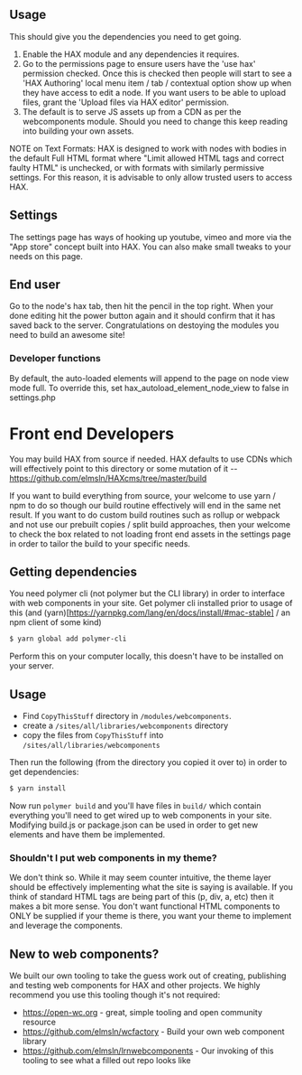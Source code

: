 ## Usage

This should give you the dependencies you need to get going.
1. Enable the HAX module and any dependencies it requires.
2. Go to the permissions page to ensure users have the 'use hax' permission
   checked. Once this is checked then people will start to see a 'HAX Authoring'
   local menu item / tab / contextual option show up when they have access to
   edit a node. If you want users to be able to upload files, grant the
   'Upload files via HAX editor' permission.
3. The default is to serve JS assets up from a CDN as per the webcomponents module.
   Should you need to change this keep reading into building your own assets.

NOTE on Text Formats: HAX is designed to work with nodes with bodies in the
default Full HTML format where "Limit allowed HTML tags and correct faulty HTML"
is unchecked, or with formats with similarly permissive settings. For this
reason, it is advisable to only allow trusted users to access HAX.

## Settings

The settings page has ways of hooking up youtube, vimeo and more via the "App
store" concept built into HAX. You can also make small tweaks to your needs on
this page.

## End user

Go to the node's hax tab, then hit the pencil in the top right. When your done
editing hit the power button again and it should confirm that it has saved back
to the server. Congratulations on destoying the modules you need to build an
awesome site!

### Developer functions
By default, the auto-loaded elements will append to the page on node view mode
full. To override this, set hax_autoload_element_node_view to false in
settings.php

# Front end Developers
You may build HAX from source if needed. HAX defaults to use CDNs which will effectively point to
this directory or some mutation of it -- https://github.com/elmsln/HAXcms/tree/master/build

If you want to build everything from source, your welcome to use yarn / npm to do so though our
build routine effectively will end in the same net result.  If you want to do custom build routines
such as rollup or webpack and not use our prebuilt copies / split build approaches, then your welcome
to check the box related to not loading front end assets in the settings page in order to tailor
the build to your specific needs.

## Getting dependencies
You need polymer cli (not polymer but the CLI library) in order to interface with web components in your site. Get polymer cli installed prior to usage of this (and (yarn)[https://yarnpkg.com/lang/en/docs/install/#mac-stable] / an npm client of some kind)
```bash
$ yarn global add polymer-cli
```
Perform this on your computer locally, this doesn't have to be installed on your server.

## Usage

- Find `CopyThisStuff` directory in `/modules/webcomponents`.
- create a `/sites/all/libraries/webcomponents` directory
- copy the files from `CopyThisStuff` into `/sites/all/libraries/webcomponents`

Then run the following (from the directory you copied it over to) in order to get dependencies:
```bash
$ yarn install
```
Now run `polymer build` and you'll have files in `build/` which contain everything you'll need to get wired up to web components in your site. Modifying build.js or package.json can be used in order to get new elements and have them be implemented.

### Shouldn't I put web components in my theme?
We don't think so. While it may seem counter intuitive, the theme layer should be effectively implementing what the site is saying is available. If you think of standard HTML tags are being part of this (p, div, a, etc) then it makes a bit more sense. You don't want functional HTML components to ONLY be supplied if your theme is there, you want your theme to implement and leverage the components.

## New to web components?
We built our own tooling to take the guess work out of creating, publishing and testing web components for HAX and other projects. We highly recommend you use this tooling though it's not required:
- https://open-wc.org - great, simple tooling and open community resource
- https://github.com/elmsln/wcfactory - Build your own web component library
- https://github.com/elmsln/lrnwebcomponents - Our invoking of this tooling to see what a filled out repo looks like